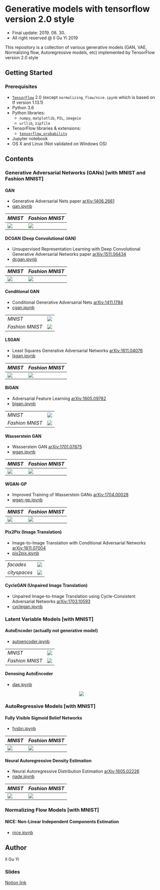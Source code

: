 # Generative models with tensorflow version 2.0 style
* Final update: 2019. 08. 30.
* All right reserved @ Il Gu Yi 2019

This repository is a collection of various generative models (GAN, VAE, Normalizing flow, Autoregressive models, etc)
implemented by TensorFlow version 2.0 style


## Getting Started

### Prerequisites
* [`TensorFlow`](https://www.tensorflow.org) 2.0 (except `normalizing_flow/nice.ipynb` which is based on tf version 1.13.1)
* Python 3.6
* Python libraries:
  * `numpy`, `matplotlib`, `PIL`, `imageio`
  * `urllib`, `zipfile`
* TensorFlow libraries & extensions:
  * [`tensorflow_probability`](https://www.tensorflow.org/probability/)
* Jupyter notebook
* OS X and Linux (Not validated on Windows OS)


## Contents

### Generative Adversarial Networks (GANs) [with MNIST and Fashion MNIST]

#### GAN
* Generative Adversarial Nets paper [arXiv:1406.2661](https://arxiv.org/abs/1406.2661)
* [gan.ipynb](https://nbviewer.jupyter.org/github/ilguyi/generative.models.tensorflow.v2/blob/master/gans/gan.ipynb)

| *MNIST* | *Fashion MNIST* |
|---|---|
| <img src='https://user-images.githubusercontent.com/11681225/64007711-a0ac1d80-cb4f-11e9-9f06-1f2c793a421c.gif'> | <img src='https://user-images.githubusercontent.com/11681225/64007846-de10ab00-cb4f-11e9-921e-a352a70c66b8.gif'> |



#### DCGAN (Deep Convolutional GAN)
* Unsupervised Representation Learning with Deep Convolutional
Generative Adversarial Networks paper [arXiv:1511.06434](https://arxiv.org/abs/1511.06434)
* [dcgan.ipynb](https://nbviewer.jupyter.org/github/ilguyi/generative.models.tensorflow.v2/blob/master/gans/dcgan.ipynb)

| *MNIST* | *Fashion MNIST* |
|---|---|
| <img src='https://user-images.githubusercontent.com/11681225/56466492-f3612480-644d-11e9-9e8f-0e3a63b5036d.gif'> | <img src='https://user-images.githubusercontent.com/11681225/56466506-0f64c600-644e-11e9-8ff9-4d003285a234.gif'> |


#### Conditional GAN
* Conditional Generative Adversarial Nets [arXiv:1411.1784](https://arxiv.org/abs/1411.1784)
* [cgan.ipynb](https://nbviewer.jupyter.org/github/ilguyi/generative.models.tensorflow.v2/blob/master/gans/cgan.ipynb)

| | |
|---|---|
| *MNIST* | <img src='https://user-images.githubusercontent.com/11681225/56466681-c7df3980-644f-11e9-9bba-334bdf73e496.gif'> |
| *Fashion MNIST* | <img src='https://user-images.githubusercontent.com/11681225/56466680-c746a300-644f-11e9-8b00-1907712f14d7.gif'> |


#### LSGAN
* Least Squares Generative Adversarial Networks [arXiv:1611.04076](https://arxiv.org/abs/1611.04076)
* [lsgan.ipynb](https://nbviewer.jupyter.org/github/ilguyi/generative.models.tensorflow.v2/blob/master/gans/lsgan.ipynb)

| *MNIST* | *Fashion MNIST* |
|---|---|
| <img src='https://user-images.githubusercontent.com/11681225/56466700-17be0080-6450-11e9-8b28-9338bbc2f632.gif'> | <img src='https://user-images.githubusercontent.com/11681225/56466699-17be0080-6450-11e9-920c-930a6e2f1b63.gif'> |


#### BiGAN
* Adversarial Feature Learning [arXiv:1605.09782](https://arxiv.org/abs/1605.09782)
* [bigan.ipynb](https://nbviewer.jupyter.org/github/ilguyi/generative.models.tensorflow.v2/blob/master/gans/bigan.ipynb)

| | |
|---|---|
| *MNIST* | <img src='https://user-images.githubusercontent.com/11681225/56466717-4a67f900-6450-11e9-9f3c-64939d1c31b6.gif'> |
| *Fashion MNIST* | <img src='https://user-images.githubusercontent.com/11681225/56466716-4a67f900-6450-11e9-9035-1547ed4a9d59.gif'> |


#### Wasserstein GAN
* Wasserstein GAN [arXiv:1701.07875](https://arxiv.org/abs/1701.07875)
* [wgan.ipynb](https://nbviewer.jupyter.org/github/ilguyi/generative.models.tensorflow.v2/blob/master/gans/wgan.ipynb)

| *MNIST* | *Fashion MNIST* |
|---|---|
| <img src='https://user-images.githubusercontent.com/11681225/56466733-77b4a700-6450-11e9-860f-39c8f7acfb83.gif'> | <img src='https://user-images.githubusercontent.com/11681225/56466732-77b4a700-6450-11e9-804d-3c5154b68d89.gif'> |


#### WGAN-GP
* Improved Training of Wasserstein GANs [arXiv:1704.00028](https://arxiv.org/abs/1704.00028)
* [wgan-gp.ipynb](https://nbviewer.jupyter.org/github/ilguyi/generative.models.tensorflow.v2/blob/master/gans/wgan-gp.ipynb)

| *MNIST* | *Fashion MNIST* |
|---|---|
| <img src='https://user-images.githubusercontent.com/11681225/57909461-ccb3d380-78bd-11e9-958a-0b3f981a4a95.gif'> | <img src='https://user-images.githubusercontent.com/11681225/57909460-ccb3d380-78bd-11e9-9cd8-2af7d9b9097f.gif'> |


#### Pix2Pix (Image Translation)
* Image-to-Image Translation with Conditional Adversarial Networks [arXiv:1611.07004](https://arxiv.org/abs/1611.07004)
* [pix2pix.ipynb](https://nbviewer.jupyter.org/github/ilguyi/generative.models.tensorflow.v2/blob/master/gans/pix2pix.ipynb)

| | |
|---|---|
| *facades* | <img src='https://user-images.githubusercontent.com/11681225/51429242-195d0a00-1c50-11e9-8c11-1b19cf86eee8.gif'> |
| *cityspaces* | <img src='https://user-images.githubusercontent.com/11681225/57904678-cec26600-78ae-11e9-830d-2a0e20948dcb.gif'> |


#### CycleGAN (Unpaired Image Translation)
* Unpaired Image-to-Image Translation using Cycle-Consistent Adversarial Networks [arXiv:1703.10593](https://arxiv.org/abs/1703.10593)
* [cyclegan.ipynb](https://nbviewer.jupyter.org/github/ilguyi/generative.models.tensorflow.v2/blob/master/gans/cyclegan.ipynb)




### Latent Variable Models [with MNIST]

#### AutoEncoder (actually not generative model)
* [autoencoder.ipynb](https://nbviewer.jupyter.org/github/ilguyi/generative.models.tensorflow.v2/blob/master/latentvariable/autoencoder.ipynb)

| | |
|---|---|
| *MNIST* | <img src='https://user-images.githubusercontent.com/11681225/55270473-55f95180-52e2-11e9-8671-bd12983d53f4.gif'> |
| *Fashion MNIST* | <img src='https://user-images.githubusercontent.com/11681225/57566079-3f770780-7403-11e9-8aae-19d4df0dbb39.gif'> |



#### Denosing AutoEncoder
* [dae.ipynb](https://nbviewer.jupyter.org/github/ilguyi/generative.models.tensorflow.v2/blob/master/latentvariable/dae.ipynb)
<div align="center">
<img src='https://user-images.githubusercontent.com/11681225/55270736-0ae13d80-52e6-11e9-9ca1-a6310336db7a.gif'>
</div>


### AutoRegressive Models [with MNIST]

#### Fully Visible Sigmoid Belief Networks
* [fvsbn.ipynb](https://nbviewer.jupyter.org/github/ilguyi/generative.models.tensorflow.v2/blob/master/autoregressive/fvsbn.ipynb)

| *MNIST* | *Fashion MNIST* |
|---|---|
| <img src='https://user-images.githubusercontent.com/11681225/57566483-068d6180-7408-11e9-9b92-6781e6ceb4af.gif'> | <img src='https://user-images.githubusercontent.com/11681225/57566471-eb225680-7407-11e9-85f5-04b7258d9b83.gif'> |


#### Neural Autoregressive Density Estimation
* Neural Autoregressive Distribution Estimation [arXiv:1605.02226](https://arxiv.org/abs/1605.02226)
* [nade.ipynb](https://nbviewer.jupyter.org/github/ilguyi/generative.models.tensorflow.v2/blob/master/autoregressive/nade.ipynb)

| *MNIST* | *Fashion MNIST* |
|---|---|
| <img src='https://user-images.githubusercontent.com/11681225/57566516-50764780-7408-11e9-90f3-86ffd90ce8d2.png'> | <img src='https://user-images.githubusercontent.com/11681225/57566515-50764780-7408-11e9-919d-e5f973d8c02e.png'> |


### Normalizing Flow Models [with MNIST]

#### NICE: Non-Linear Independent Components Estimation
* [nice.ipynb](https://nbviewer.jupyter.org/github/ilguyi/generative.models.tensorflow.v2/blob/master/normalizing_flow/nice.ipynb)



## Author
Il Gu Yi

### Slides
[Notion link](https://www.notion.so/Generative-models-620a774dc63143ddbe168fac4dbc423b)

